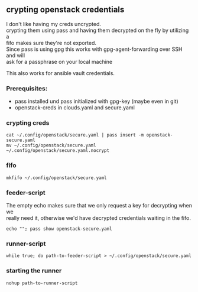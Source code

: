 ## crypting openstack credentials
I don't like having my creds uncrypted.  
crypting them using pass and having them decrypted on the fly by utilizing a  
fifo makes sure they're not exported.  
Since pass is using gpg this works with gpg-agent-forwarding over SSH and will  
ask for a passphrase on your local machine  

This also works for ansible vault credentials.

### Prerequisites:
* pass installed und pass initialized with gpg-key (maybe even in git)
* openstack-creds in clouds.yaml and secure.yaml

### crypting creds
```
cat ~/.config/openstack/secure.yaml | pass insert -m openstack-secure.yaml
mv ~/.config/openstack/secure.yaml ~/.config/openstack/secure.yaml.nocrypt
```
### fifo
```
mkfifo ~/.config/openstack/secure.yaml
```
### feeder-script
The empty echo makes sure that we only request a key for decrypting when we  
really need it, otherwise we'd have decrypted credentials waiting in the fifo.
```
echo ""; pass show openstack-secure.yaml
```
### runner-script
```
while true; do path-to-feeder-script > ~/.config/openstack/secure.yaml
```
### starting the runner
```
nohup path-to-runner-script
```
